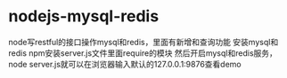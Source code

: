 # nodejs-mysql-redis
node写restful的接口操作mysql和redis，里面有新增和查询功能
安装mysql和redis
npm安装server.js文件里面require的模块
然后开启mysql和redis服务，node server.js就可以在浏览器输入默认的127.0.0.1:9876查看demo

